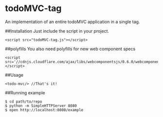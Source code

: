 # todoMVC-tag
An implementation of an entire todoMVC application in a single tag.

##Installation
Just include the script in your project.
```
<script src="todoMVC-tag.js"></script>
```

##polyfills
You also need polyfills for new web component specs
```
<script src='//cdnjs.cloudflare.com/ajax/libs/webcomponentsjs/0.6.0/webcomponents.min.js'></script>
```

##Usage
```
<todo-mvc/> //That's it!
```

##Running example

```
$ cd path/to/repo
$ python -m SimpleHTTPServer 8080
$ open http://localhost:8080/example
```
